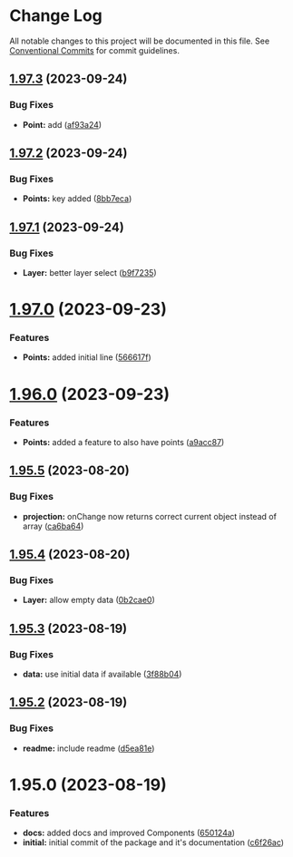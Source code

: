 # Change Log

All notable changes to this project will be documented in this file.
See [Conventional Commits](https://conventionalcommits.org) for commit guidelines.

## [1.97.3](https://github.com/wirewirewirewire/react-projection-mapping/compare/v1.97.2...v1.97.3) (2023-09-24)


### Bug Fixes

* **Point:** add ([af93a24](https://github.com/wirewirewirewire/react-projection-mapping/commit/af93a24861d2599b298d92f467ef62f355304645))





## [1.97.2](https://github.com/wirewirewirewire/react-projection-mapping/compare/v1.97.1...v1.97.2) (2023-09-24)


### Bug Fixes

* **Points:** key added ([8bb7eca](https://github.com/wirewirewirewire/react-projection-mapping/commit/8bb7ecac3d029ee20ec686820db6e311cfc10ae7))





## [1.97.1](https://github.com/wirewirewirewire/react-projection-mapping/compare/v1.97.0...v1.97.1) (2023-09-24)


### Bug Fixes

* **Layer:** better layer select ([b9f7235](https://github.com/wirewirewirewire/react-projection-mapping/commit/b9f72357a265201edc5a9f4dcf738c7c510926a3))





# [1.97.0](https://github.com/wirewirewirewire/react-projection-mapping/compare/v1.96.0...v1.97.0) (2023-09-23)


### Features

* **Points:** added initial line ([566617f](https://github.com/wirewirewirewire/react-projection-mapping/commit/566617f3dafb6e132bb8682f6f0979420e405e0e))





# [1.96.0](https://github.com/wirewirewirewire/react-projection-mapping/compare/v1.95.5...v1.96.0) (2023-09-23)


### Features

* **Points:** added a feature to also have points ([a9acc87](https://github.com/wirewirewirewire/react-projection-mapping/commit/a9acc8789083df1c49ab3c1270f23001cb90602e))





## [1.95.5](https://github.com/wirewirewirewire/react-projection-mapping/compare/v1.95.4...v1.95.5) (2023-08-20)


### Bug Fixes

* **projection:** onChange now returns correct current object instead of array ([ca6ba64](https://github.com/wirewirewirewire/react-projection-mapping/commit/ca6ba64323c511b10112ea5e0463329f01947ae1))





## [1.95.4](https://github.com/wirewirewirewire/react-projection-mapping/compare/v1.95.3...v1.95.4) (2023-08-20)


### Bug Fixes

* **Layer:** allow empty data ([0b2cae0](https://github.com/wirewirewirewire/react-projection-mapping/commit/0b2cae0b420241e53d8a935c9683e78a291017a1))





## [1.95.3](https://github.com/wirewirewirewire/react-projection-mapping/compare/v1.95.2...v1.95.3) (2023-08-19)


### Bug Fixes

* **data:** use initial data if available ([3f88b04](https://github.com/wirewirewirewire/react-projection-mapping/commit/3f88b04318fa7382574cfdffca04bddc4f4d38a7))





## [1.95.2](https://github.com/wirewirewirewire/react-projection-mapping/compare/v1.95.1...v1.95.2) (2023-08-19)


### Bug Fixes

* **readme:** include readme ([d5ea81e](https://github.com/wirewirewirewire/react-projection-mapping/commit/d5ea81efe74aa1c172a1f1dfee91e8a78ba024a1))





# 1.95.0 (2023-08-19)


### Features

* **docs:** added docs and improved Components ([650124a](https://github.com/wirewirewirewire/react-projection-mapping/commit/650124aa057c9e029d079baf5bfae4de7d47f10b))
* **initial:** initial commit of the package and it's documentation ([c6f26ac](https://github.com/wirewirewirewire/react-projection-mapping/commit/c6f26ac369582c96ec0b3c8e0b59c6be9fc69252))
